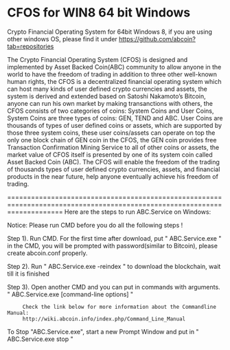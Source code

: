 CFOS for WIN8 64 bit Windows
=========

Crypto Financial Operating System for 64bit Windows 8, if you are using other windows OS, please find it under https://github.com/abcoin?tab=repositories


The Crypto Financial Operating System (CFOS) is designed and implemented by Asset Backed Coin(ABC) community to allow anyone in the world to have the freedom of trading in addition to three other well-known human rights, the CFOS is a decentralized financial operating system which can host many kinds of user defined crypto currencies and assets, the system is derived and extended based on Satoshi Nakamoto’s Bitcoin, anyone can run his own market by making transanctions with others, the CFOS consists of two categories of coins: System Coins and User Coins, System Coins are three types of coins: GEN, TEND and ABC. User Coins are thousands of types of user defined coins or assets, which are supported by those three system coins, these user coins/assets can operate on top the only one block chain of GEN coin in the CFOS, the GEN coin provides free Transaction Confirmation Mining Service to all of other coins or assets, the market value of CFOS itself is presented by one of its system coin called Asset Backed Coin (ABC). The CFOS will enable the freedom of the trading of thousands types of user defined crypto currencies, assets, and financial products in the near future, help anyone eventually achieve his freedom of trading.


==========================================================================================================================
Here are the steps to run ABC.Service on Windows:

Notice: Please run CMD before you do all the following steps !


Step 1). Run CMD. For the first time after download, put "  ABC.Service.exe  " in the CMD, you will be prompted with password(similar to Bitcoin), please create abcoin.conf properly.

Step 2). Run "  ABC.Service.exe -reindex  " to download the blockchain, wait till it is finished

Step 3). Open another CMD and you can put in commands with arguments.
         "  ABC.Service.exe  [command-line options]   "
         
         Check the link below for more information about the Commandline Manual:
         http://wiki.abcoin.info/index.php/Command_Line_Manual



To Stop "ABC.Service.exe", start a new Prompt Window and put in " ABC.Service.exe stop "
